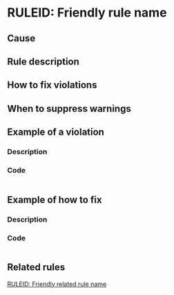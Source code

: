 # RULEID: Friendly rule name

## Cause

## Rule description

## How to fix violations

## When to suppress warnings

## Example of a violation

### Description

### Code

```
```

## Example of how to fix

### Description

### Code

```
```

## Related rules

[RULEID: Friendly related rule name](https://github.com/your-account/your-analyzer-project/blob/master/docs/reference/RULEID_FriendlyRelatedRuleName.md)